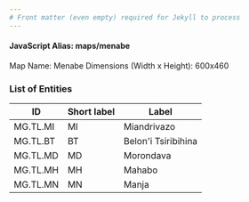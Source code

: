 ```yaml
---
# Front matter (even empty) required for Jekyll to process
---
```


#### JavaScript Alias: maps/menabe

Map Name: Menabe
Dimensions (Width x Height): 600x460

### List of Entities

ID | Short label | Label
---|---|---|
MG.TL.MI|MI|Miandrivazo
MG.TL.BT|BT|Belon\'i Tsiribihina
MG.TL.MD|MD|Morondava
MG.TL.MH|MH|Mahabo
MG.TL.MN|MN|Manja
